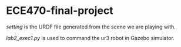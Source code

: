 # ECE470-final-project

_setting_ is the URDF file generated from the scene we are playing with.

_lab2_exec1.py_ is used to command the ur3 robot in Gazebo simulator.
